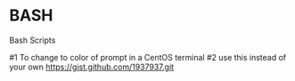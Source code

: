# BASH
Bash Scripts 

#1 To change to color of prompt in a CentOS terminal
#2 use  this instead of your own https://gist.github.com/1937937.git
